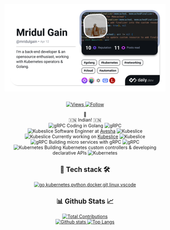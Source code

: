 <!-- **mridulgain/mridulgain** is a ✨ _special_ ✨ repository because its `README.md` (this file) appears on your GitHub profile.

Here are some ideas to get you started: 

<h1 align="center">Hi 👋, I'm Mridul</h1>
<h5 align="center">A passionate backend developer & an opensource enthusiast</h5>
-->

<p align="center">
  <a href="https://app.daily.dev/mridulgain"><img src="./devcard.png" width="652" alt="Mridul Gain's Dev Card"/></a>
</p>

<h2 align="center"></h2>

<p align="center">
  <a href="#">
    <img src="https://komarev.com/ghpvc/?username=mridulgain" alt="Views" />
    <img src="https://img.shields.io/github/followers/mridulgain?label=follow&style=social" alt="Follow" />
  </a>
</p>
<!-- ![Views](https://komarev.com/ghpvc/?username=mridulgain)
[![GitHub Mridul](https://img.shields.io/github/followers/mridulgain?label=follow&style=social)](https://github.com/mridulgain) -->

<p align="center">
  🙏 <br>
  🇮🇳 Indian! 🇮🇳<br>
  <img src="https://github.com/golang.png" alt="gRPC" style="width:20px; height:20px;"> 
    Coding in Golang 
  <img src="https://github.com/golang.png" alt="gRPC" style="width:20px; height:20px;"><br>
  <img src="https://media.licdn.com/dms/image/C560BAQG7T-wCbMAF_A/company-logo_200_200/0/1630662179478/avesha_logo?e=2147483647&v=beta&t=b9oGQ077-A7SEyO1jM9PunLz6gCHqa8HRd10BMkmXdM" alt="Kubeslice" style="width:16px; height:16px;"> 
    Software Enginner at <a href="https://avesha.io/">Avesha</a> 
  <img src="https://media.licdn.com/dms/image/C560BAQG7T-wCbMAF_A/company-logo_200_200/0/1630662179478/avesha_logo?e=2147483647&v=beta&t=b9oGQ077-A7SEyO1jM9PunLz6gCHqa8HRd10BMkmXdM" alt="Kubeslice" style="width:16px; height:16px;"> <br>
  <img src="https://github.com/kubeslice.png" alt="Kubeslice" style="width:20px; height:20px;"> 
    Currently working on <a href="https://github.com/kubeslice">Kubeslice</a> 
  <img src="https://github.com/kubeslice.png" alt="Kubeslice" style="width:20px; height:20px;"> <br>
  <img src="https://github.com/grpc.png" alt="gRPC" style="width:20px; height:20px;"> 
    Building micro services with gRPC 
  <img src="https://github.com/grpc.png" alt="gRPC" style="width:20px; height:20px;"><br>
  <img src="https://github.com/kubernetes.png" alt="Kubernetes" style="width:20px; height:20px;"> 
    Building Kubernetes custom controllers & developing declarative APIs 
  <img src="https://github.com/kubernetes.png" alt="Kubernetes" style="width:20px; height:20px;"><br>
</p>
<!-- - 📫 How to reach me: ... 
- 🔭 I’m currently working on ![Kubeslice](https://github.com/kubeslice)
- 🌱 Currently learning Kubernetes operator development, networking & Golang
- 🇮🇳 I'm from India
- 💬 Ask me about anything!
- 👯 I’m looking to collaborate on any cool project
- 🤔 I’m looking for help with understanding k8s controller design patterns
- 😄 Pronouns: ...
- ⚡ Fun fact: ... --->


<h2 align="center">🧰 Tech stack 🛠️</h2>

<p align="center">
  <a href="#">
    <img src="https://skillicons.dev/icons?i=go,kubernetes,python,bash,docker,git,linux,jenkins,vscode" alt="go,kubernetes,python,docker,git,linux,vscode" />
  </a>
</p>


<h2 align="center">📊 Github Stats 📈</h2>

<!-- <p align="center"><a href="#">
    <img src="https://github-readme-stats.vercel.app/api?username=mridulgain&theme=onedark&show_icons=true&hide_rank=true&custom_title=Stats&count_private=true&hide_border=true&hide=issues&line_height=24&bg_color=0d1117" alt="Github stats" />
    <img src="https://github-readme-stats.vercel.app/api/top-langs/?username=mridulgain&layout=compact&theme=onedark&count_private=true&hide_border=true&bg_color=0d1117" alt="Top Langs">
</a></p> -->

<p align="center"><a href="#">
    <img 
        width="42%" 
        src="https://github-readme-streak-stats.herokuapp.com/?user=mridulgain&theme=tokyonight" 
        alt="Total Contributions" />
    <br>
    <img 
        width="42%" 
        src="https://github-readme-stats.vercel.app/api?username=mridulgain&show_icons=true&theme=tokyonight&show=reviews,prs_merged&rank_icon=percentile" 
        alt="Github stats"/>
    <img 
        width="40%"
        src="https://github-readme-stats.vercel.app/api/top-langs/?username=mridulgain&layout=compact&theme=tokyonight&count_private=true" 
        alt="Top Langs" /> 
    <br></a>
</p>

<!--
<p>&nbsp;<img align="center" src="https://github-readme-stats.vercel.app/api?username=mridulgain&show_icons=true&locale=en" alt="mridulgain" />
<img align="center" src="https://github-readme-streak-stats.herokuapp.com/?user=mridulgain&" alt="mridulgain" /></p>

<h2 align="center"> 🏆 Github Trophies 🏆 </h2> 
<p align="center">
<img width="50%" src="https://github-profile-trophy.vercel.app/?username=mridulgain&theme=onedark&row=2&column=4" alt="Github Trophies" />
</p>


<h2 align="center">🎫 My Sticker Collection! 🎫</h2>

[![An image of @mridulgain's Holopin badges, which is a link to view their full Holopin profile](https://holopin.me/mridulgain)](https://holopin.io/@mridulgain)
-->

<!-- ## Other contributions -->

<!-- [![Mridul-avesha's GitHub stats](https://github-readme-streak-stats.herokuapp.com/?user=mridul-avesha&show_icons=true&&count_private=true&theme=transparent&&custom_title=mridul-avesha's%20%20Github%20stats)](https://github.com/mridul-avesha/) -->

<!-- <p align="center">
    <a href="https://github.com/mridul-avesha/">
        <img 
            width="45%" 
            src="https://github-readme-streak-stats.herokuapp.com/?user=mridul-avesha&show_icons=true&&count_private=true&theme=dracula&&custom_title=mridul-avesha's%20%20Github%20stats" 
            alt="Total Contributions" 
        />
    </a>
    <a href="https://github.com/mridulgain-oc/">
        <img 
            width="45%" 
            src="https://github-readme-streak-stats.herokuapp.com/?user=mridulgain-oc&show_icons=true&&count_private=true&theme=dracula&&custom_title=mridul-oc's%20%20Github%20stats" 
            alt="Mridul-oc's GitHub stats" />
    </a>
    <br>
</p> -->

<!-- [![Mridul-oc's GitHub stats](https://github-readme-streak-stats.herokuapp.com/?user=mridulgain-oc&show_icons=true&&count_private=true&theme=transparent&&custom_title=mridul-oc's%20%20Github%20stats)](https://github.com/mridulgain-oc/) -->
